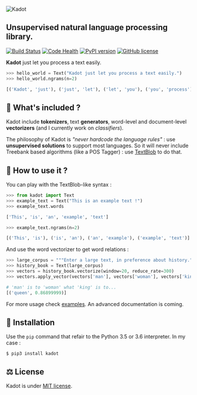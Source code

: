![Kadot](https://github.com/the-new-sky/Kadot/raw/master/logo.png)

## Unsupervised natural language processing library.

[![Build Status](https://travis-ci.org/the-new-sky/Kadot.svg?branch=master)](https://travis-ci.org/the-new-sky/Kadot)  [![Code Health](https://landscape.io/github/the-new-sky/Kadot/master/landscape.svg?style=flat)](https://landscape.io/github/the-new-sky/Kadot/master) [![PyPI version](https://badge.fury.io/py/Kadot.svg)](https://badge.fury.io/py/Kadot) [![GitHub license](https://img.shields.io/badge/license-MIT-blue.svg)](https://raw.githubusercontent.com/the-new-sky/Kadot/master/LICENSE.md) 


**Kadot** just let you process a text easily.

```python
>>> hello_world = Text("Kadot just let you process a text easily.")
>>> hello_world.ngrams(n=2)

[('Kadot', 'just'), ('just', 'let'), ('let', 'you'), ('you', 'process'), ('process', 'a'), ('a', 'text'), ('text', 'easily')]
```

## 🔋 What's included ?

Kadot include **tokenizers**, text **generators**, word-level and document-level **vectorizers** (and I currently work on *classifiers*).

The philosophy of Kadot is *"never hardcode the language rules"* : use **unsupervised solutions** to support most languages. So it will never include Treebank based algorithms (like a POS Tagger) : use [TextBlob](https://textblob.readthedocs.io/en/dev/) to do that.

## 🤔 How to use it ?
You can play with the TextBlob-like syntax :

```python
>>> from kadot import Text
>>> example_text = Text("This is an example text !")
>>> example_text.words

['This', 'is', 'an', 'example', 'text']

>>> example_text.ngrams(n=2)

[('This', 'is'), ('is', 'an'), ('an', 'example'), ('example', 'text')]
```

And use the word vectorizer to get word relations :

```python
>>> large_corpus = """Enter a large text, in preference about history."""
>>> history_book = Text(large_corpus)
>>> vectors = history_book.vectorize(window=20, reduce_rate=300)
>>> vectors.apply_vector(vectors['man'], vectors['woman'], vectors['king'], best=1)

# 'man' is to 'woman' what 'king' is to...
[('queen', 0.86899999)]
```

For more usage check [examples](https://github.com/the-new-sky/Kadot/blob/master/examples).
An advanced documentation is coming.

## 🔨 Installation

Use the `pip` command that refair to the Python 3.5 or 3.6 interpreter. 
In my case :
```
$ pip3 install kadot
```

## ⚖️ License
Kadot is under [MIT license](https://github.com/the-new-sky/Kadot/blob/master/LICENSE.md).
